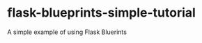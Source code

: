 flask-blueprints-simple-tutorial
================================

A simple example of using Flask Bluerints
